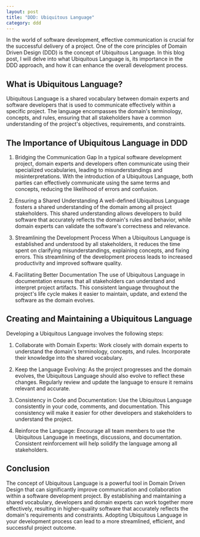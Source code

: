 ```yaml
---
layout: post
title: "DDD: Ubiquitous Language"
category: ddd
---
```


In the world of software development, effective communication is crucial for the successful delivery of a project. One of the core principles of Domain Driven Design (DDD) is the concept of Ubiquitous Language. In this blog post, I will delve into what Ubiquitous Language is, its importance in the DDD approach, and how it can enhance the overall development process.

<!--more-->

## What is Ubiquitous Language?

Ubiquitous Language is a shared vocabulary between domain experts and software developers that is used to communicate effectively within a specific project. The language encompasses the domain's terminology, concepts, and rules, ensuring that all stakeholders have a common understanding of the project's objectives, requirements, and constraints.

## The Importance of Ubiquitous Language in DDD

1. Bridging the Communication Gap
In a typical software development project, domain experts and developers often communicate using their specialized vocabularies, leading to misunderstandings and misinterpretations. With the introduction of a Ubiquitous Language, both parties can effectively communicate using the same terms and concepts, reducing the likelihood of errors and confusion.

2. Ensuring a Shared Understanding
A well-defined Ubiquitous Language fosters a shared understanding of the domain among all project stakeholders. This shared understanding allows developers to build software that accurately reflects the domain's rules and behavior, while domain experts can validate the software's correctness and relevance.

3. Streamlining the Development Process
When a Ubiquitous Language is established and understood by all stakeholders, it reduces the time spent on clarifying misunderstandings, explaining concepts, and fixing errors. This streamlining of the development process leads to increased productivity and improved software quality.

4. Facilitating Better Documentation
The use of Ubiquitous Language in documentation ensures that all stakeholders can understand and interpret project artifacts. This consistent language throughout the project's life cycle makes it easier to maintain, update, and extend the software as the domain evolves.

## Creating and Maintaining a Ubiquitous Language

Developing a Ubiquitous Language involves the following steps:

1. Collaborate with Domain Experts: Work closely with domain experts to understand the domain's terminology, concepts, and rules. Incorporate their knowledge into the shared vocabulary.

2. Keep the Language Evolving: As the project progresses and the domain evolves, the Ubiquitous Language should also evolve to reflect these changes. Regularly review and update the language to ensure it remains relevant and accurate.

3. Consistency in Code and Documentation: Use the Ubiquitous Language consistently in your code, comments, and documentation. This consistency will make it easier for other developers and stakeholders to understand the project.

4. Reinforce the Language: Encourage all team members to use the Ubiquitous Language in meetings, discussions, and documentation. Consistent reinforcement will help solidify the language among all stakeholders.

## Conclusion

The concept of Ubiquitous Language is a powerful tool in Domain Driven Design that can significantly improve communication and collaboration within a software development project. By establishing and maintaining a shared vocabulary, developers and domain experts can work together more effectively, resulting in higher-quality software that accurately reflects the domain's requirements and constraints. Adopting Ubiquitous Language in your development process can lead to a more streamlined, efficient, and successful project outcome.